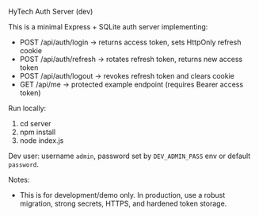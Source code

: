 HyTech Auth Server (dev)

This is a minimal Express + SQLite auth server implementing:
- POST /api/auth/login  -> returns access token, sets HttpOnly refresh cookie
- POST /api/auth/refresh -> rotates refresh token, returns new access token
- POST /api/auth/logout -> revokes refresh token and clears cookie
- GET  /api/me -> protected example endpoint (requires Bearer access token)

Run locally:

1. cd server
2. npm install
3. node index.js

Dev user: username `admin`, password set by `DEV_ADMIN_PASS` env or default `password`.

Notes:
- This is for development/demo only. In production, use a robust migration, strong secrets, HTTPS, and hardened token storage.
